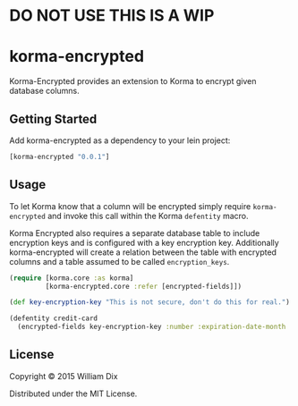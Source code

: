 # DO NOT USE THIS IS A WIP
# korma-encrypted

Korma-Encrypted provides an extension to Korma to encrypt given database columns.

## Getting Started

Add korma-encrypted as a dependency to your lein project:

```clojure
[korma-encrypted "0.0.1"]
```

## Usage

To let Korma know that a column will be encrypted simply require `korma-encrypted` and invoke this call within
the Korma `defentity` macro.

Korma Encrypted also requires a separate database table to include encryption keys and is configured with a key encryption key.
Additionally korma-encrypted will create a relation between the table with encrypted columns and a table assumed to be
called `encryption_keys`.

```clojure
(require [korma.core :as korma]
         [korma-encrypted.core :refer [encrypted-fields]])

(def key-encryption-key "This is not secure, don't do this for real.")

(defentity credit-card
  (encrypted-fields key-encryption-key :number :expiration-date-month :expiration-date-year))
```

## License

Copyright © 2015 William Dix

Distributed under the MIT License.
